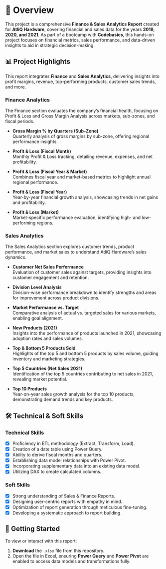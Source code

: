 # 📑 Overview  
This project is a comprehensive **Finance & Sales Analytics Report** created for **AtliQ Hardware**, covering financial and sales data for the years **2019, 2020, and 2021**. As part of a bootcamp with **Codebasics**, this hands-on project focuses on financial metrics, sales performance, and data-driven insights to aid in strategic decision-making.

## 📊 Project Highlights  
This report integrates **Finance** and **Sales Analytics**, delivering insights into profit margins, revenue, top-performing products, customer sales trends, and more.

### **Finance Analytics**  
The Finance section evaluates the company’s financial health, focusing on Profit & Loss and Gross Margin Analysis across markets, sub-zones, and fiscal periods.

- **Gross Margin % by Quarters (Sub-Zone)**  
  Quarterly analysis of gross margins by sub-zone, offering regional performance insights.  

- **Profit & Loss (Fiscal Month)**  
  Monthly Profit & Loss tracking, detailing revenue, expenses, and net profitability.  

- **Profit & Loss (Fiscal Year & Market)**  
  Combines fiscal year and market-based metrics to highlight annual regional performance.  

- **Profit & Loss (Fiscal Year)**  
  Year-by-year financial growth analysis, showcasing trends in net gains and profitability.  

- **Profit & Loss (Market)**  
  Market-specific performance evaluation, identifying high- and low-performing regions.  

### **Sales Analytics**  
The Sales Analytics section explores customer trends, product performance, and market sales to understand AtliQ Hardware’s sales dynamics.  

- **Customer Net Sales Performance**  
  Evaluation of customer sales against targets, providing insights into customer engagement and retention.  

- **Division Level Analysis**  
  Division-wise performance breakdown to identify strengths and areas for improvement across product divisions.  

- **Market Performance vs. Target**  
  Comparative analysis of actual vs. targeted sales for various markets, enabling goal alignment.  

- **New Products (2021)**  
  Insights into the performance of products launched in 2021, showcasing adoption rates and sales volumes.  

- **Top & Bottom 5 Products Sold**  
  Highlights of the top 5 and bottom 5 products by sales volume, guiding inventory and marketing strategies.  

- **Top 5 Countries (Net Sales 2021)**  
  Identification of the top 5 countries contributing to net sales in 2021, revealing market potential.  

- **Top 10 Products**  
  Year-on-year sales growth analysis for the top 10 products, demonstrating demand trends and key products.  

## 🛠 Technical & Soft Skills  

### **Technical Skills**  
- [x] Proficiency in ETL methodology (Extract, Transform, Load).  
- [x] Creation of a date table using Power Query.  
- [x] Ability to derive fiscal months and quarters.  
- [x] Establishing data model relationships with Power Pivot.  
- [x] Incorporating supplementary data into an existing data model.  
- [x] Utilizing DAX to create calculated columns.  

### **Soft Skills**  
- [x] Strong understanding of Sales & Finance Reports.  
- [x] Designing user-centric reports with empathy in mind.  
- [x] Optimization of report generation through meticulous fine-tuning.  
- [x] Developing a systematic approach to report building.  

## 🚀 Getting Started  

To view or interact with this report:  
1. **Download** the `.xlsx` file from this repository.  
2. Open the file in Excel, ensuring **Power Query** and **Power Pivot** are enabled to access data models and transformations fully.  
